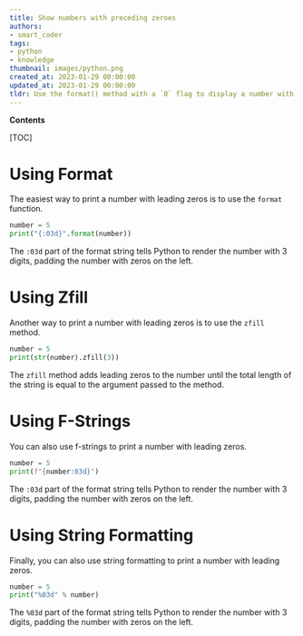```yaml
---
title: Show numbers with preceding zeroes
authors:
- smart_coder
tags:
- python
- knowledge
thumbnail: images/python.png
created_at: 2023-01-29 00:00:00
updated_at: 2023-01-29 00:00:00
tldr: Use the format() method with a `0` flag to display a number with leading zeros.
---
```


**Contents**

[TOC]

# Using Format

The easiest way to print a number with leading zeros is to use the `format` function.

```python
number = 5
print("{:03d}".format(number))
```

The `:03d` part of the format string tells Python to render the number with 3 digits, padding the number with zeros on the left.

# Using Zfill

Another way to print a number with leading zeros is to use the `zfill` method.

```python
number = 5
print(str(number).zfill(3))
```

The `zfill` method adds leading zeros to the number until the total length of the string is equal to the argument passed to the method.

# Using F-Strings

You can also use f-strings to print a number with leading zeros.

```python
number = 5
print(f"{number:03d}")
```

The `:03d` part of the format string tells Python to render the number with 3 digits, padding the number with zeros on the left.

# Using String Formatting

Finally, you can also use string formatting to print a number with leading zeros.

```python
number = 5
print("%03d" % number)
```

The `%03d` part of the format string tells Python to render the number with 3 digits, padding the number with zeros on the left.
